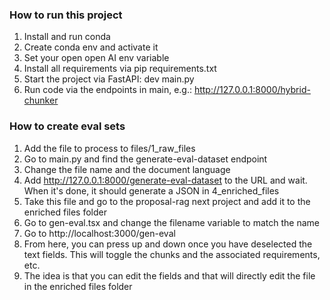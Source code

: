 ### How to run this project

1. Install and run conda
2. Create conda env and activate it
3. Set your open open AI env variable
4. Install all requirements via pip requirements.txt
5. Start the project via FastAPI: dev main.py
6. Run code via the endpoints in main, e.g.: http://127.0.0.1:8000/hybrid-chunker

### How to create eval sets

1. Add the file to process to files/1_raw_files
2. Go to main.py and find the generate-eval-dataset endpoint
3. Change the file name and the document language
4. Add http://127.0.0.1:8000/generate-eval-dataset to the URL and wait. When it's done, it should generate a JSON in 4_enriched_files
5. Take this file and go to the proposal-rag next project and add it to the enriched files folder
6. Go to gen-eval.tsx and change the filename variable to match the name
7. Go to http://localhost:3000/gen-eval
8. From here, you can press up and down once you have deselected the text fields. This will toggle the chunks and the associated requirements, etc.
9. The idea is that you can edit the fields and that will directly edit the file in the enriched files folder
